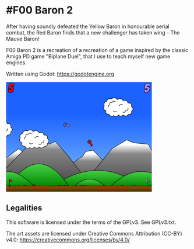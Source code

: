 \#F00 Baron 2
============

After having soundly defeated the Yellow Baron in honourable aerial combat,
the Red Baron finds that a new challenger has taken wing - The Mauve Baron!

F00 Baron 2 is a recreation of a recreation of a game inspired by the
classic Amiga PD game "Biplane Duel", that I use to teach myself new game
engines.

Written using Godot: https://godotengine.org

![Screenshot](/screenshot.png)

Legalities
----------

This software is licensed under the terms of the GPLv3. See GPLv3.txt.

The art assets are licensed under Creative Commons Attribution (CC-BY) v4.0:
https://creativecommons.org/licenses/by/4.0/

